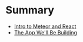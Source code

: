 # Summary

* [Intro to Meteor and React](intro_to_meteor_and_react.md)
* [The App We'll Be Building](the_app_well_be_building.md)

